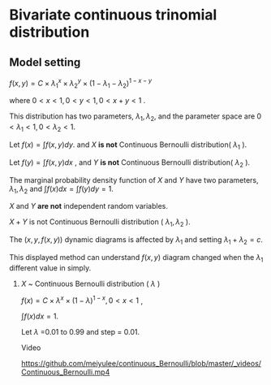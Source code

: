 # Bivariate continuous trinomial distribution

## Model setting

$f(x,y)=C \times λ_{1}^x \times λ_{2}^y \times (1-λ_{1}-λ_{2})^{1-x-y}$

where $0 < x < 1, 0 < y < 1, 0 < x + y < 1$ .

This distribution has two parameters, $λ_{1}, λ_{2}$, and the parameter space are
$0<λ_{1}<1, 0<λ_{2}<1$.

Let $f(x)=\int f(x,y)dy$. and $X$ **is not** Continuous Bernoulli distribution( $λ_{1}$ ).

Let $f(y)=\int f(x,y)dx$ , and $Y$ **is not** Continuous Bernoulli distribution( $λ_{2}$ ).

The marginal probability density function of $X$ and $Y$ have two parameters, $λ_{1}, λ_{2}$ and $\int f(x)dx= \int f(y)dy=1$.

$X$ and $Y$ **are not** independent random variables.

$X+Y$ is not Continuous Bernoulli distribution ( $λ_{1}, λ_{2}$ ).

The $(x,y,f(x,y))$ dynamic diagrams is affected by $λ_{1}$ and setting $λ_{1}+λ_{2}=c$.

This displayed method can understand $f(x,y)$ diagram changed when the $λ_{1}$ different value in simply.

1. $X$ ~ Continuous Bernoulli distribution ( $λ$ )


    $f(x) = C \times \lambda^{x} \times (1 - \lambda)^{1 - x}, 0 < x < 1$ ,

    $\int f(x)dx = 1$.
    
    Let $λ$ =0.01 to 0.99 and step = 0.01.

    Video

    https://github.com/meiyulee/continuous_Bernoulli/blob/master/_videos/Continuous_Bernoulli.mp4
